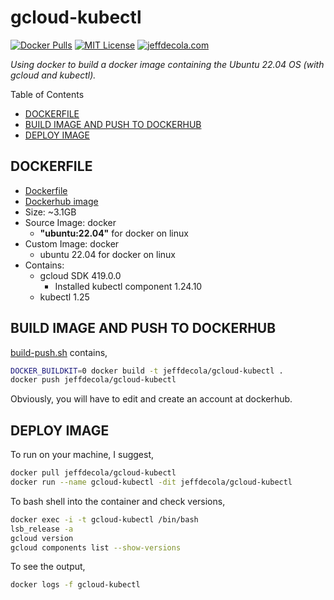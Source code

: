 # gcloud-kubectl

[![Docker Pulls](https://badgen.net/docker/pulls/jeffdecola/gcloud-kubectl?icon=docker&label=pulls)](https://hub.docker.com/r/jeffdecola/gcloud-kubectl)
[![MIT License](https://img.shields.io/:license-mit-blue.svg)](https://jeffdecola.mit-license.org)
[![jeffdecola.com](https://img.shields.io/badge/website-jeffdecola.com-blue)](https://jeffdecola.com)

_Using docker to build a docker image
containing the Ubuntu 22.04 OS
(with gcloud and kubectl)._

Table of Contents

* [DOCKERFILE](https://github.com/JeffDeCola/my-docker-image-builds/tree/master/images/gcloud-kubectl#dockerfile)
* [BUILD IMAGE AND PUSH TO DOCKERHUB](https://github.com/JeffDeCola/my-docker-image-builds/tree/master/images/gcloud-kubectl#build-image-and-push-to-dockerhub)
* [DEPLOY IMAGE](https://github.com/JeffDeCola/my-docker-image-builds/tree/master/images/gcloud-kubectl#deploy-image)

## DOCKERFILE

* [Dockerfile](https://github.com/JeffDeCola/my-docker-image-builds/blob/master/images/gcloud-kubectl/Dockerfile)
* [Dockerhub image](https://hub.docker.com/r/jeffdecola/gcloud-kubectl)
* Size: ~3.1GB
* Source Image: docker
  * **"ubuntu:22.04"** for docker on linux
* Custom Image: docker
  * ubuntu 22.04 for docker on linux
* Contains:
  * gcloud SDK 419.0.0
    * Installed kubectl component 1.24.10
  * kubectl 1.25

## BUILD IMAGE AND PUSH TO DOCKERHUB

[build-push.sh](https://github.com/JeffDeCola/my-docker-image-builds/blob/master/images/gcloud-kubectl/build-push.sh)
contains,

```bash
DOCKER_BUILDKIT=0 docker build -t jeffdecola/gcloud-kubectl .
docker push jeffdecola/gcloud-kubectl
```

Obviously, you will have to edit and create an account at dockerhub.

## DEPLOY IMAGE

To run on your machine, I suggest,

```bash
docker pull jeffdecola/gcloud-kubectl
docker run --name gcloud-kubectl -dit jeffdecola/gcloud-kubectl
```

To bash shell into the container and check versions,

```bash
docker exec -i -t gcloud-kubectl /bin/bash
lsb_release -a
gcloud version
gcloud components list --show-versions
```

To see the output,

```bash
docker logs -f gcloud-kubectl
```
